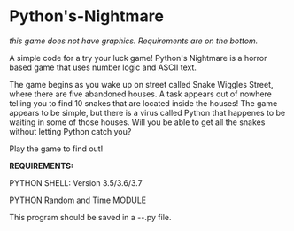 # Python's-Nightmare
_this game does not have graphics. Requirements are on the bottom._

A simple code for a try your luck game! Python's Nightmare is a horror based game that uses number logic and ASCII text.  

The game begins as you wake up on street called Snake Wiggles Street, where there are five abandoned houses. A task appears out of nowhere telling you to find 10 snakes that are located inside the houses! The game appears to be simple, but there is a virus called Python that happenes to be waiting in some of those houses. Will you be able to get all the snakes without letting Python catch you?

Play the game to find out!

__REQUIREMENTS:__

PYTHON SHELL: Version 3.5/3.6/3.7

PYTHON Random and Time MODULE

This program should be saved in a --.py file.
